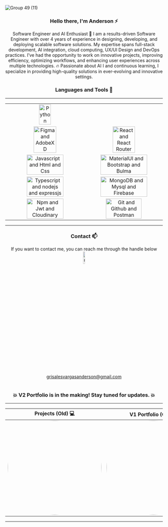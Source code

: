 
![Group 49 (11)](https://github.com/user-attachments/assets/6957040a-dc50-422b-9a41-48fd689b06bb)



<div align="center">
<h3> Hello there, I'm Anderson ⚡ </h3>
  <p>Software Engineer and AI Enthusiast 🤖
I am a results-driven Software Engineer with over 4 years of experience in designing, developing, and deploying scalable software solutions. My expertise spans full-stack development, AI integration, cloud computing, UX/UI Design and DevOps practices. I’ve had the opportunity to work on innovative projects, improving efficiency, optimizing workflows, and enhancing user experiences across multiple technologies. 🔥 Passionate about AI I and continuous learning, I specialize in providing high-quality solutions in ever-evolving and innovative settings.</p>
</div>



 <div align="center">
  <h3> Languages and Tools 🚀</h3>
</div>

---

<table>

  <tr align="center">
     <td><img src="https://user-images.githubusercontent.com/94204560/257015697-692f86a1-b481-4629-a711-92d62471a476.png" alt="Python" width="40%"/></td>
     
 </tr>
  
 <tr align="center">
    <td><img src="https://user-images.githubusercontent.com/94204560/220774325-18eea7f8-b4d4-4e21-ac73-444b1f39263e.png" alt="Figma and AdobeXD" width="55%"/></td>
    <td><img src="https://user-images.githubusercontent.com/94204560/220775443-b7fd445d-0922-4f49-8937-c8d7654ee5d6.png" alt="React and React Router" width="55%"/></td>
  </tr>
    <tr align="center">
   <td><img src="https://user-images.githubusercontent.com/94204560/220776450-06c5d213-f5fc-4415-8036-174e8c1501c6.png" alt="Javascript and Html and Css" width="70%"/></td>
    <td><img src="https://user-images.githubusercontent.com/94204560/220776744-bf407025-13e5-463b-98dc-0c42d7e497c9.png" alt="MaterialUI and Bootstrap and Bulma" width="80%"/></td>
 </tr>
    <tr align="center">
      <td><img src="https://user-images.githubusercontent.com/94204560/257015581-e37213af-c12b-48cc-a424-aa248b951406.png" alt="Typescript and nodejs and expressjs" width="70%"/></td>
    <td><img src="https://user-images.githubusercontent.com/94204560/220781285-7376b131-295f-470f-8080-604b847a05eb.png" alt="MongoDB and Mysql and Firebase" width="80%"/></td>
 </tr>
  </tr>
    <tr align="center">
     <td><img src="https://user-images.githubusercontent.com/94204560/220782753-e4dab9bb-99e0-431f-aa87-4981b958c95b.png" alt="Npm and Jwt and Cloudinary" width="70%"/></td>
    <td><img src="https://user-images.githubusercontent.com/94204560/220804064-0bf7ef83-c22e-412c-90f3-7c38c2cd34ee.png" alt="Git and Github and Postman" width="70%"/></td>
   
 </tr>
</table>

 ---






 <div align="center">
   <h3> Contact 📫</h3>
If you want to contact me, you can reach me through the handle below
</br>

 <img src="https://user-images.githubusercontent.com/94204560/220808171-a94eb8fb-df52-4d39-82d1-b5cf71e3a612.png" alt="mockup" width="10%"/> 
 </br>
<a href="https://mail.google.com/mail/u/0">grisalesvargasanderson@gmail.com</a>
 </div>

</br> 

<div align="center">
<h3> 💥 V2 Portfolio is in the making! Stay tuned for updates. 💥</h3>
 </div>

 ---

<div align="center">
   
| **Projects (Old) 💻**                                                                 | **V1 Portfolio (Old) 🔥**                                                             |
|-------------------------------------------------------------------------------------|--------------------------------------------------------------------------------------|
|  <a href="https://github.com/AndersonGrisalesV/portfolio"> <a href="https://github.com/AndersonGrisalesV/Dplace"><img src="https://user-images.githubusercontent.com/94204560/220208543-a7a8c3aa-4a70-48a4-b2a1-01b3449cb0a6.gif" width="300" style="border-radius:50%;"></a>                           | <img src="https://user-images.githubusercontent.com/94204560/253456652-dfa3020e-1178-4d89-8012-d4989b7868fc.gif"                                                                                           width="300" style="border-radius:50%;"></a>        

</div>

 ---
 



